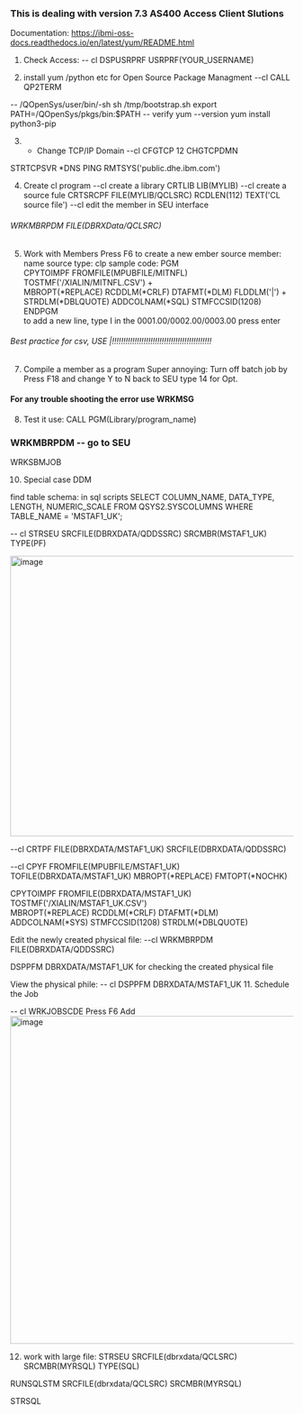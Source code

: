 ### This is dealing with version 7.3 AS400 Access Client Slutions

Documentation: https://ibmi-oss-docs.readthedocs.io/en/latest/yum/README.html

1. Check Access: 
-- cl
DSPUSRPRF USRPRF(YOUR_USERNAME)

2. install yum /python etc for Open Source Package Managment
--cl
CALL QP2TERM

-- /QOpenSys/user/bin/-sh
sh /tmp/bootstrap.sh
export PATH=/QOpenSys/pkgs/bin:$PATH
-- verify
yum --version
yum install python3-pip

3. - Change TCP/IP Domain
--cl
CFGTCP
12
CHGTCPDMN 

STRTCPSVR *DNS
PING RMTSYS('public.dhe.ibm.com')

4. Create cl program
--cl create a library
   CRTLIB LIB(MYLIB) 
--cl create a source fule
   CRTSRCPF FILE(MYLIB/QCLSRC) RCDLEN(112) TEXT('CL source file')
--cl edit the member in SEU interface
######   WRKMBRPDM FILE(DBRXData/QCLSRC)

5. Work with Members
Press F6 to create a new ember
source member: name
source type: clp
sample code:
PGM                                                                   
  CPYTOIMPF FROMFILE(MPUBFILE/MITNFL) TOSTMF('/XIALIN/MITNFL.CSV') +  
            MBROPT(*REPLACE) RCDDLM(*CRLF) DTAFMT(*DLM) FLDDLM('|') +             
            STRDLM(*DBLQUOTE) ADDCOLNAM(*SQL) STMFCCSID(1208)                  
ENDPGM                                                                
to add a new line, type I in the 0001.00/0002.00/0003.00 press enter
###### Best practice for csv, USE |!!!!!!!!!!!!!!!!!!!!!!!!!!!!!!!!!!!!!!!!!!!!
7. Compile a member as a program
Super annoying: Turn off batch job by Press F18 and change Y to N
back to SEU type 14 for Opt.
#### For any trouble shooting the error use WRKMSG

8. Test it use: CALL PGM(Library/program_name)
### WRKMBRPDM -- go to SEU
WRKSBMJOB 

10. Special case DDM

find table schema: in sql scripts
SELECT 
COLUMN_NAME, DATA_TYPE, LENGTH, NUMERIC_SCALE
FROM QSYS2.SYSCOLUMNS
WHERE TABLE_NAME = 'MSTAF1_UK';

-- cl STRSEU SRCFILE(DBRXDATA/QDDSSRC) SRCMBR(MSTAF1_UK) TYPE(PF)

<img width="776" height="498" alt="image" src="https://github.com/user-attachments/assets/785aea8b-1d4d-42c8-b227-02e85a461181" />

--cl CRTPF FILE(DBRXDATA/MSTAF1_UK) SRCFILE(DBRXDATA/QDDSSRC)

--cl CPYF FROMFILE(MPUBFILE/MSTAF1_UK) TOFILE(DBRXDATA/MSTAF1_UK) MBROPT(*REPLACE) FMTOPT(*NOCHK)     

CPYTOIMPF FROMFILE(DBRXDATA/MSTAF1_UK) TOSTMF('/XIALIN/MSTAF1_UK.CSV')  
MBROPT(*REPLACE) RCDDLM(*CRLF) DTAFMT(*DLM) ADDCOLNAM(*SYS) STMFCCSID(1208) STRDLM(*DBLQUOTE) 

Edit the newly created physical file:
--cl WRKMBRPDM FILE(DBRXDATA/QDDSSRC)

DSPPFM DBRXDATA/MSTAF1_UK for checking the created physical file

View the physical phile:
-- cl DSPPFM DBRXDATA/MSTAF1_UK
11. Schedule the Job
    
-- cl
WRKJOBSCDE
Press F6 Add
<img width="1396" height="582" alt="image" src="https://github.com/user-attachments/assets/d139f0a1-9e84-482d-9a8e-982da1b05c0c" />

12. work with large file:
STRSEU SRCFILE(dbrxdata/QCLSRC) SRCMBR(MYRSQL) TYPE(SQL)

RUNSQLSTM SRCFILE(dbrxdata/QCLSRC) SRCMBR(MYRSQL)

STRSQL
